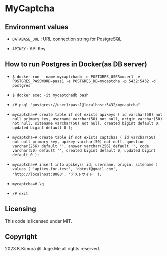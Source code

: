 # MyCaptcha

## Environment values

- `DATABASE_URL` : URL connection string for PostgreSQL

- `APIKEY` : API Key


## How to run Postgres in Docker(as DB server)

- `$ docker run --name mycaptchadb -e POSTGRES_USER=user1 -e POSTGRES_PASSWORD=pass1 -e POSTGRES_DB=mycaptcha -p 5432:5432 -d postgres`

- `$ docker exec -it mycaptchadb bash`

- `/# psql "postgres://user1:pass1@localhost:5432/mycaptcha"`

- `mycaptcha=# create table if not exists apikeys ( id varchar(50) not null primary key, username varchar(50) not null, origin varchar(50) not null, sitename varchar(50) not null, created bigint default 0, updated bigint default 0 );`

- `mycaptcha=# create table if not exists captchas ( id varchar(50) not null primary key, apikey varchar(50) not null, question varchar(256) default '', answer varchar(256) default '', code varchar(50) default '', created bigint default 0, updated bigint default 0 );`

- `mycaptcha=# insert into apikeys( id, username, origin, sitename ) values ( 'apikey-for-test', 'dotnsf@gmail.com', 'http://localhost:8080', 'テストサイト' );`

- `mycaptcha=# \q`

- `/# exit`


## Licensing

This code is licensed under MIT.


## Copyright

2023 K.Kimura @ Juge.Me all rights reserved.

